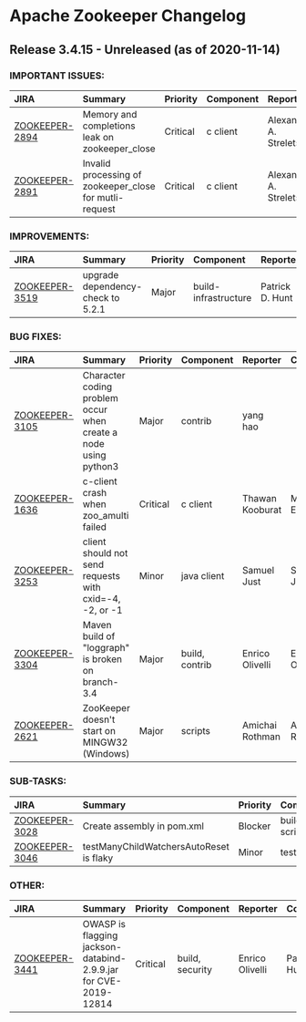 
<!---
# Licensed to the Apache Software Foundation (ASF) under one
# or more contributor license agreements.  See the NOTICE file
# distributed with this work for additional information
# regarding copyright ownership.  The ASF licenses this file
# to you under the Apache License, Version 2.0 (the
# "License"); you may not use this file except in compliance
# with the License.  You may obtain a copy of the License at
#
#     http://www.apache.org/licenses/LICENSE-2.0
#
# Unless required by applicable law or agreed to in writing, software
# distributed under the License is distributed on an "AS IS" BASIS,
# WITHOUT WARRANTIES OR CONDITIONS OF ANY KIND, either express or implied.
# See the License for the specific language governing permissions and
# limitations under the License.
-->
# Apache Zookeeper Changelog

## Release 3.4.15 - Unreleased (as of 2020-11-14)



### IMPORTANT ISSUES:

| JIRA | Summary | Priority | Component | Reporter | Contributor |
|:---- |:---- | :--- |:---- |:---- |:---- |
| [ZOOKEEPER-2894](https://issues.apache.org/jira/browse/ZOOKEEPER-2894) | Memory and completions leak on zookeeper\_close |  Critical | c client | Alexander A. Strelets | Alexander A. Strelets |
| [ZOOKEEPER-2891](https://issues.apache.org/jira/browse/ZOOKEEPER-2891) | Invalid processing of zookeeper\_close for mutli-request |  Critical | c client | Alexander A. Strelets | Alexander A. Strelets |


### IMPROVEMENTS:

| JIRA | Summary | Priority | Component | Reporter | Contributor |
|:---- |:---- | :--- |:---- |:---- |:---- |
| [ZOOKEEPER-3519](https://issues.apache.org/jira/browse/ZOOKEEPER-3519) | upgrade dependency-check to 5.2.1 |  Major | build-infrastructure | Patrick D. Hunt | Patrick D. Hunt |


### BUG FIXES:

| JIRA | Summary | Priority | Component | Reporter | Contributor |
|:---- |:---- | :--- |:---- |:---- |:---- |
| [ZOOKEEPER-3105](https://issues.apache.org/jira/browse/ZOOKEEPER-3105) | Character coding problem occur when create a node using python3 |  Major | contrib | yang hao |  |
| [ZOOKEEPER-1636](https://issues.apache.org/jira/browse/ZOOKEEPER-1636) | c-client crash when zoo\_amulti failed |  Critical | c client | Thawan Kooburat | Michael K. Edwards |
| [ZOOKEEPER-3253](https://issues.apache.org/jira/browse/ZOOKEEPER-3253) | client should not send requests with cxid=-4, -2, or -1 |  Minor | java client | Samuel Just | Samuel Just |
| [ZOOKEEPER-3304](https://issues.apache.org/jira/browse/ZOOKEEPER-3304) | Maven build of "loggraph" is broken on branch-3.4 |  Major | build, contrib | Enrico Olivelli | Enrico Olivelli |
| [ZOOKEEPER-2621](https://issues.apache.org/jira/browse/ZOOKEEPER-2621) | ZooKeeper doesn't start on MINGW32 (Windows) |  Major | scripts | Amichai Rothman | Amichai Rothman |


### SUB-TASKS:

| JIRA | Summary | Priority | Component | Reporter | Contributor |
|:---- |:---- | :--- |:---- |:---- |:---- |
| [ZOOKEEPER-3028](https://issues.apache.org/jira/browse/ZOOKEEPER-3028) | Create assembly in pom.xml |  Blocker | build, scripts | Norbert Kalmár | Norbert Kalmár |
| [ZOOKEEPER-3046](https://issues.apache.org/jira/browse/ZOOKEEPER-3046) | testManyChildWatchersAutoReset is flaky |  Minor | tests | Bogdan Kanivets | Bogdan Kanivets |


### OTHER:

| JIRA | Summary | Priority | Component | Reporter | Contributor |
|:---- |:---- | :--- |:---- |:---- |:---- |
| [ZOOKEEPER-3441](https://issues.apache.org/jira/browse/ZOOKEEPER-3441) | OWASP is flagging jackson-databind-2.9.9.jar for CVE-2019-12814 |  Critical | build, security | Enrico Olivelli | Patrick D. Hunt |


